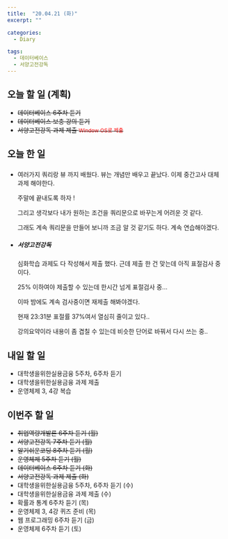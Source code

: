 ```yaml
---
title:  "20.04.21 (화)"
excerpt: ""

categories:
  - Diary

tags:
  - 데이터베이스
  - 서양고전강독
---
```


## 오늘 할 일 (계획)

- ~~데이터베이스 6주차 듣기~~
- ~~데이터베이스 보충 강의 듣기~~
- ~~서양고전강독 과제 제출 <span style="font-size:12px; color: red;">Window OS로 제출</span>~~


## 오늘 한 일

- ##### 

  여러가지 쿼리랑 뷰 까지 배웠다. 뷰는 개념만 배우고 끝났다. 이제 중간고사 대체 과제 해야한다.

  주말에 끝내도록 하자 !

  그리고 생각보다 내가 원하는 조건을 쿼리문으로 바꾸는게 어려운 것 같다.

  그래도 계속 쿼리문을 만들어 보니까 조금 알 것 같기도 하다. 계속 연습해야겠다.

- ##### 서양고전강독

  심화학습 과제도 다 작성해서 제출 했다. 근데 제출 한 건 맞는데 아직 표절검사 중이다.

  25% 이하여야 제출할 수 있는데 한시간 넘게 표절검사 중...

  이따 밤에도 계속 검사중이면 재제출 해봐야겠다.

  현재 23:31분 표절률 37%여서 열심히 줄이고 있다..

  강의요약이라 내용이 좀 겹칠 수 있는데 비슷한 단어로 바꿔서 다시 쓰는 중..


## 내일 할 일

- 대학생을위한실용금융 5주차, 6주차 듣기
- 대학생을위한실용금융 과제 제출
- 운영체제 3, 4강 복습


## 이번주 할 일

- ~~취업역량개발론 6주차 듣기 (월)~~
- ~~서양고전강독 7주차 듣기 (월)~~
- ~~알기쉬운코딩 8주차 듣기 (월)~~
- ~~운영체제 5주차 듣기 (월)~~
- ~~데이터베이스 6주차 듣기 (화)~~
- ~~서양고전강독 과제 제출 (화)~~
- 대학생을위한실용금융 5주차, 6주차 듣기 (수)
- 대학생을위한실용금융 과제 제출 (수)
- 확률과 통계 6주차 듣기 (목)
- 운영체제 3, 4강 퀴즈 준비 (목)
- 웹 프로그래밍 6주차 듣기 (금)
- 운영체제 6주차 듣기 (토)
